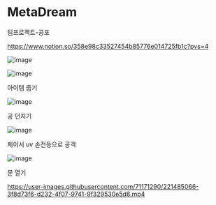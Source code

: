 # MetaDream
 팀프로젝트-공포


https://www.notion.so/358e98c33527454b85776e014725fb1c?pvs=4


![image](https://user-images.githubusercontent.com/71171290/221485749-91576641-3e7a-4e80-bf4d-50cb93e863bf.png)




![image](https://user-images.githubusercontent.com/71171290/221484161-a25a07fd-ce8d-4eee-abd7-2606c5343222.png)


아이템 줍기


![image](https://user-images.githubusercontent.com/71171290/221484295-b457a89b-b952-4e7d-8a3b-d1a63a4d7f67.png)


공 던지기


![image](https://user-images.githubusercontent.com/71171290/221484452-3d480c03-414b-42e4-a3cf-5ee6e966388b.png)


체이서 uv 손전등으로 공격


![image](https://user-images.githubusercontent.com/71171290/221484586-207fd18f-30c3-4f65-9bca-e46b3ef84355.png)


문 열기


https://user-images.githubusercontent.com/71171290/221485066-3f8d73f6-d232-4f07-9741-9f329530e5d8.mp4

